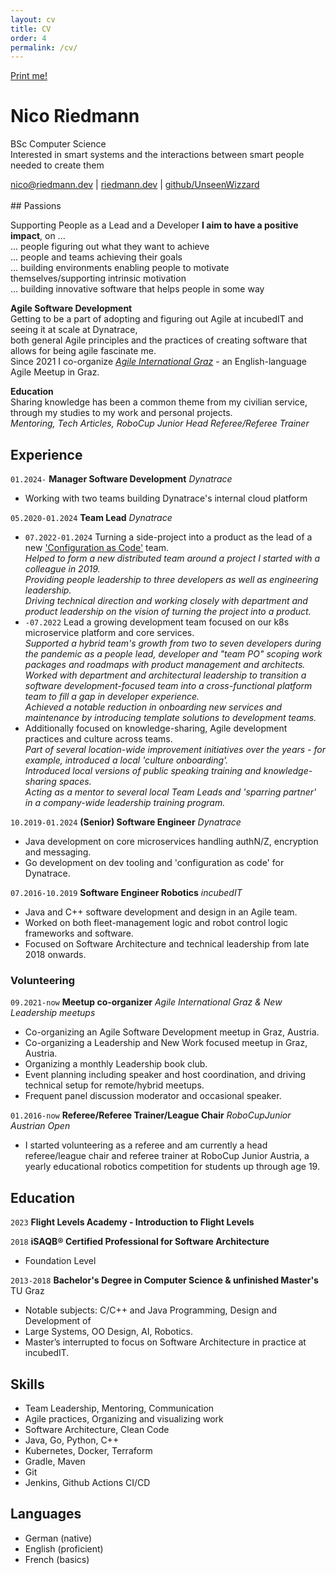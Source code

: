 ```yaml
---
layout: cv
title: CV
order: 4
permalink: /cv/
---
```

<div class="no-print">
    <a href="javascript:window.print();">Print me!</a>
</div>

# Nico Riedmann

BSc Computer Science<br/>
Interested in smart systems and the interactions
between smart people needed to create them

<div id="webaddress">
  <a href="mailto:nico@riedmann.dev">nico@riedmann.dev</a>
| <a href="https://riedmann.dev">riedmann.dev</a>
| <a href="https://github.com/UnseenWizzard">github/UnseenWizzard</a>
</div>
<br/>
## Passions

<i class="fas fa-people-group"></i> Supporting People as a Lead and a Developer **I aim to have a positive impact**, on ...<br/>
... people figuring out what they want to achieve<br/>
... people and teams achieving their goals<br/>
... building environments enabling people to motivate themselves/supporting intrinsic motivation<br/>
... building innovative software that helps people in some way<br/>

<i class="fas fa-laptop-code"></i> __Agile Software Development__<br/>
Getting to be a part of adopting and figuring out Agile at incubedIT and seeing it at scale at Dynatrace,<br/>
both general Agile principles and the practices of creating software that allows for being agile fascinate me.<br/>
Since 2021 I co-organize *[Agile International Graz](https://www.meetup.com/agile-international-graz/)* - an English-language Agile Meetup in Graz.

<i class="fas fa-graduation-cap"></i> __Education__<br/>
Sharing knowledge has been a common theme from my civilian service, through my studies to my work and personal projects.<br/>
_Mentoring, Tech Articles, RoboCup Junior Head Referee/Referee Trainer_


## Experience

`01.2024-`
__Manager Software Development__ _Dynatrace_
* Working with two teams building Dynatrace's internal cloud platform

`05.2020-01.2024`
__Team Lead__ _Dynatrace_
* `07.2022-01.2024` Turning a side-project into a product as the lead of a new ['Configuration as Code'](https://github.com/dynatrace-oss/dynatrace-monitoring-as-code) team.<br/>
  *Helped to form a new distributed team around a project I started with a colleague in 2019.*<br/>
  *Providing people leadership to three developers as well as engineering leadership.*<br/>
  *Driving technical direction and working closely with department and product leadership on the vision of turning the project into a product.*<br/>
* `-07.2022` Lead a growing development team focused on our k8s microservice platform and core services.<br/>
  *Supported a hybrid team's growth from two to seven developers during the pandemic as a people lead, developer and "team PO" scoping work packages and roadmaps with product management and architects.*<br/>
  *Worked with department and architectural leadership to transition a software development-focused team into a cross-functional platform team to fill a gap in developer experience.*<br/>
  *Achieved a notable reduction in onboarding new services and maintenance by introducing template solutions to development teams.*<br/>
* Additionally focused on knowledge-sharing, Agile development practices and culture across teams.<br/>
  *Part of several location-wide improvement initiatives over the years - for example, introduced a local 'culture onboarding'.*<br/>
  *Introduced local versions of public speaking training and knowledge-sharing spaces.*<br/>
  *Acting as a mentor to several local Team Leads and 'sparring partner' in a company-wide leadership training program.*<br/>

<div class="pagebreak"></div>

`10.2019-01.2024`
__(Senior) Software Engineer__ _Dynatrace_
* Java development on core microservices handling authN/Z, encryption and messaging.
* Go development on dev tooling and 'configuration as code' for Dynatrace.

`07.2016-10.2019`
__Software Engineer Robotics__ _incubedIT_
* Java and C++ software development and design in an Agile team. 
* Worked on both fleet-management logic and robot control logic frameworks and software.
* Focused on Software Architecture and technical leadership from late 2018 onwards.

### Volunteering

`09.2021-now`
__Meetup co-organizer__ _Agile International Graz & New Leadership meetups_
* Co-organizing an Agile Software Development meetup in Graz, Austria.
* Co-organizing a Leadership and New Work focused meetup in Graz, Austria.
* Organizing a monthly Leadership book club.
* Event planning including speaker and host coordination, and driving technical setup for remote/hybrid meetups.
* Frequent panel discussion moderator and occasional speaker.

`01.2016-now`
__Referee/Referee Trainer/League Chair__  _RoboCupJunior Austrian Open_
* I started volunteering as a referee and am currently a head referee/league chair and referee trainer at RoboCup Junior Austria, a yearly educational robotics competition for students up through age 19.

## Education

`2023`
__Flight Levels Academy - Introduction to Flight Levels__

`2018`
__iSAQB® Certified Professional for Software Architecture__
* Foundation Level

`2013-2018`
__Bachelor's Degree in Computer Science & unfinished Master's__ TU Graz
* Notable subjects: C/C++ and Java Programming, Design and Development of 
* Large Systems, OO Design, AI, Robotics.
* Master’s interrupted to focus on Software Architecture in practice at incubedIT.

## Skills
* Team Leadership, Mentoring, Communication
* Agile practices, Organizing and visualizing work
* Software Architecture, Clean Code
* Java, Go, Python, C++
* Kubernetes, Docker, Terraform
* Gradle, Maven
* Git
* Jenkins, Github Actions CI/CD

## Languages

* German (native)
* English (proficient)
* French (basics)
